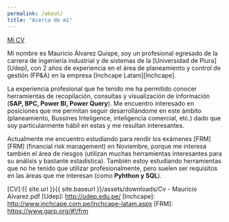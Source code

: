 ```yaml
---
permalink: /about/
title: "Acerca de mí"
---
```



<a href="/myweb/assets/downloads/Cv - Mauricio Alvarez.pdf" class="btn btn--info btn--large">Mi CV</a>


Mi nombre es Mauricio Álvarez Quispe, soy un profesional egresado de la carrera de ingeniería industrial y de sistemas de la [Universidad de Piura][Udep], con 2 años de experiencia en el área de planeamiento y control de gestión (FP&A) en la empresa [Inchcape Latam][Inchcape].

La experiencia profesional que he tenido me ha permitido conocer herramientas de recopilación, consultas y visualización de información (**SAP, BPC, Power BI, Power Query**). Me encuentro interesado en posiciones que me permitan seguir desarrollándome en este ámbito (planeamiento, Bussines Inteligence, inteligencia comercial, etc.) dado que soy particularmente hábil en estas y me resultan interesantes.

Actualmente me encuentro estudiando para rendir los exámenes [FRM][FRM] (financial risk management) en Noviembre, porque me interesa también el área de riesgos (utilizan muchas herramientas interesantes para su análisis y bastante estadística). También estoy estudiando herramientas que no he tenido que utilizar profesionalmente, pero suelen ser requisitos en las áreas que me interesan (como **Pyhthon y SQL**).









[CV]:{{ site.url }}{{ site.baseurl }}/assets/downloads/Cv - Mauricio Alvarez.pdf
[Udep]: http://udep.edu.pe/
[Inchcape]: http://www.inchcape.com.pe/inchcape-latam.aspx
[FRM]: https://www.garp.org/#!/frm
